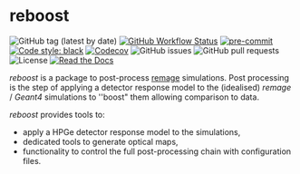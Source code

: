 # reboost

![GitHub tag (latest by date)](https://img.shields.io/github/v/tag/legend-exp/reboost?logo=git)
[![GitHub Workflow Status](https://img.shields.io/github/checks-status/legend-exp/reboost/main?label=main%20branch&logo=github)](https://github.com/legend-exp/reboost/actions)
[![pre-commit](https://img.shields.io/badge/pre--commit-enabled-brightgreen?logo=pre-commit&logoColor=white)](https://github.com/pre-commit/pre-commit)
[![Code style: black](https://img.shields.io/badge/code%20style-black-000000.svg)](https://github.com/psf/black)
[![Codecov](https://img.shields.io/codecov/c/github/legend-exp/reboost?logo=codecov)](https://app.codecov.io/gh/legend-exp/reboost)
![GitHub issues](https://img.shields.io/github/issues/legend-exp/reboost?logo=github)
![GitHub pull requests](https://img.shields.io/github/issues-pr/legend-exp/reboost?logo=github)
![License](https://img.shields.io/github/license/legend-exp/reboost)
[![Read the Docs](https://img.shields.io/readthedocs/reboost?logo=readthedocs)](https://reboost.readthedocs.io)

_reboost_ is a package to post-process
[remage](https://remage.readthedocs.io/en/stable/) simulations. Post processing
is the step of applying a detector response model to the (idealised) _remage_ /
_Geant4_ simulations to ''boost" them allowing comparison to data.

_reboost_ provides tools to:

- apply a HPGe detector response model to the simulations,
- dedicated tools to generate optical maps,
- functionality to control the full post-processing chain with configuration
  files.
